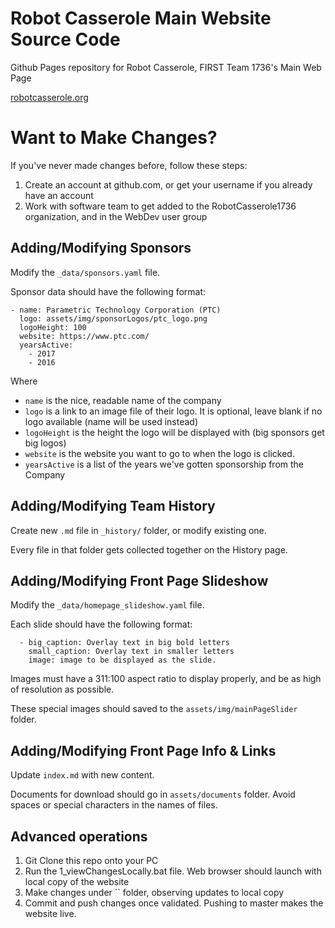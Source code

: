 # Robot Casserole Main Website Source Code
Github Pages repository for Robot Casserole, FIRST Team 1736's Main Web Page

[robotcasserole.org](https://robotcasserole.org)

# Want to Make Changes?

If you've never made changes before, follow these steps:

1) Create an account at github.com, or get your username if you already have an account
2) Work with software team to get added to the RobotCasserole1736 organization, and in the WebDev user group

## Adding/Modifying Sponsors

Modify the `_data/sponsors.yaml` file. 

Sponsor data should have the following format:

```
- name: Parametric Technology Corporation (PTC)
  logo: assets/img/sponsorLogos/ptc_logo.png
  logoHeight: 100
  website: https://www.ptc.com/
  yearsActive: 
    - 2017
    - 2016
```

Where
  * `name` is the nice, readable name of the company
  * `logo` is a link to an image file of their logo. It is optional, leave blank if no logo available (name will be used instead)
  * `logoHeight` is the height the logo will be displayed with (big sponsors get big logos)
  * `website` is the website you want to go to when the logo is clicked.
  * `yearsActive` is a list of the years we've gotten sponsorship from the Company

## Adding/Modifying Team History

Create new `.md` file in `_history/` folder, or modify existing one. 

Every file in that folder gets collected together on the History page.

## Adding/Modifying Front Page Slideshow

Modify the `_data/homepage_slideshow.yaml` file. 

Each slide should have the following format:

```
  - big_caption: Overlay text in big bold letters
    small_caption: Overlay text in smaller letters
    image: image to be displayed as the slide.
```

Images must have a 311:100 aspect ratio to display properly, and be as high of resolution as possible. 

These special images should saved to the `assets/img/mainPageSlider` folder.

## Adding/Modifying Front Page Info & Links

Update `index.md` with new content. 

Documents for download should go in `assets/documents` folder. Avoid spaces or special characters in the names of files.

## Advanced operations

1) Git Clone this repo onto your PC
2) Run the 1_viewChangesLocally.bat file. Web browser should launch with local copy of the website
3) Make changes under `` folder, observing updates to local copy
4) Commit and push changes once validated. Pushing to master makes the website live.

